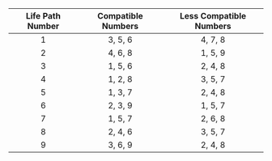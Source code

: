 | Life Path Number | Compatible Numbers | Less Compatible Numbers |
|:----------------:|:------------------:|:-----------------------:|
| 1 | 3, 5, 6 | 4, 7, 8 |
| 2 | 4, 6, 8 | 1, 5, 9 |
| 3 | 1, 5, 6 | 2, 4, 8 |
| 4 | 1, 2, 8 | 3, 5, 7 |
| 5 | 1, 3, 7 | 2, 4, 8 |
| 6 | 2, 3, 9 | 1, 5, 7 |
| 7 | 1, 5, 7 | 2, 6, 8 |
| 8 | 2, 4, 6 | 3, 5, 7 |
| 9 | 3, 6, 9 | 2, 4, 8 |
